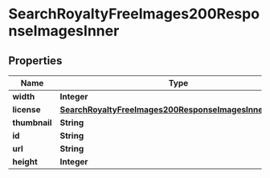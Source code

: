

# SearchRoyaltyFreeImages200ResponseImagesInner

## Properties

Name | Type | Description | Notes
------------ | ------------- | ------------- | -------------
**width** | **Integer** |  |  [optional]
**license** | [**SearchRoyaltyFreeImages200ResponseImagesInnerLicense**](SearchRoyaltyFreeImages200ResponseImagesInnerLicense.md) |  |  [optional]
**thumbnail** | **String** |  |  [optional]
**id** | **String** |  |  [optional]
**url** | **String** |  |  [optional]
**height** | **Integer** |  |  [optional]





